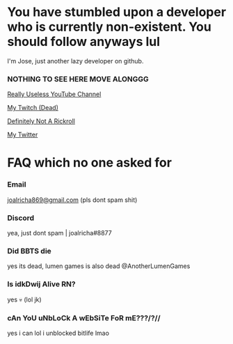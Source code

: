 # You have stumbled upon a developer who is currently non-existent. You should follow anyways lul

I'm Jose, just another lazy developer on github. 

### NOTHING TO SEE HERE MOVE ALONGGG

[Really Useless YouTube Channel](https://www.youtube.com/channel/UCCAJQLCgq0HAeCYGrwVG1qQ)

[My Twitch (Dead)](https://twitch.tv/joalricha)

[Definitely Not A Rickroll](https://onesquareminesweeper.com)

[My Twitter](https://www.youtube.com/watch?v=xMHJGd3wwZk)

# FAQ which no one asked for

### Email
joalricha869@gmail.com (pls dont spam shit)

### Discord
yea, just dont spam | joalricha#8877

### Did BBTS die
yes its dead, lumen games is also dead @AnotherLumenGames

### Is idkDwij Alive RN?
yes 💀 (lol jk)

### cAn YoU uNbLoCk A wEbSiTe FoR mE???/?//
yes i can lol i unblocked bitlife lmao
